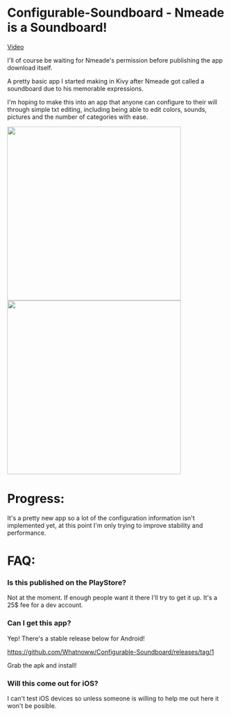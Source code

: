 # Configurable-Soundboard - Nmeade is a Soundboard!

[Video](https://youtu.be/Te0RG1UHByc)

I'll of course be waiting for Nmeade's permission before publishing the app download itself.

A pretty basic app I started making in Kivy after Nmeade got called a soundboard due to his memorable expressions.

I'm hoping to make this into an app that anyone can configure to their will through simple txt editing, including being able to edit colors, sounds, pictures and the number of categories with ease.

<img src="https://i.imgur.com/LVMCrja.jpg" width="400">

<img src="https://i.imgur.com/9CgeYTS.jpg" width="400">

# Progress:

It's a pretty new app so a lot of the configuration information isn't implemented yet, at this point I'm only trying to improve stability and performance.

# FAQ:

### Is this published on the PlayStore?

Not at the moment. If enough people want it there I'll try to get it up. It's a 25$ fee for a dev account.

### Can I get this app?

Yep! There's a stable release below for Android!

https://github.com/Whatnoww/Configurable-Soundboard/releases/tag/1

Grab the apk and install!

### Will this come out for iOS?

I can't test iOS devices so unless someone is willing to help me out here it won't be posible.
